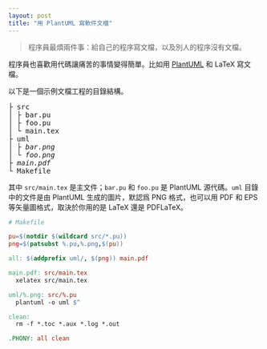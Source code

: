```yaml
---
layout: post
title: "用 PlantUML 寫軟件文檔"
---
```


> 程序員最煩兩件事：給自己的程序寫文檔，以及別人的程序沒有文檔。

程序員也喜歡用代碼讓痛苦的事情變得簡單。比如用 [PlantUML](http://plantuml.com) 和 LaTeX 寫文檔。

以下是一個示例文檔工程的目錄結構。

<pre>
├ src
│ ├ bar.pu
│ ├ foo.pu
│ └ main.tex
├ uml
│ ├ <i>bar.png</i>
│ └ <i>foo.png</i>
├ <i>main.pdf</i>
└ Makefile
</pre>

其中 `src/main.tex` 是主文件；`bar.pu` 和 `foo.pu` 是 PlantUML 源代碼。`uml` 目錄中的文件是由 PlantUML 生成的圖片，默認爲 PNG 格式，也可以用 PDF 和 EPS 等矢量圖格式，取決於你用的是 LaTeX 還是 PDFLaTeX。

```makefile
# Makefile

pu=$(notdir $(wildcard src/*.pu))
png=$(patsubst %.pu,%.png,$(pu))

all: $(addprefix uml/, $(png)) main.pdf

main.pdf: src/main.tex
  xelatex src/main.tex

uml/%.png: src/%.pu
  plantuml -o uml $^

clean:
  rm -f *.toc *.aux *.log *.out

.PHONY: all clean
```

